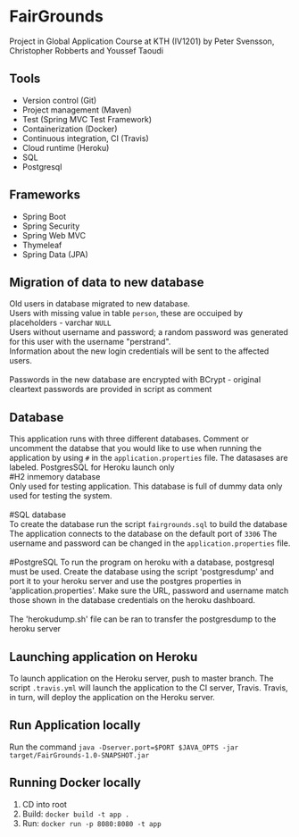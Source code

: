 # FairGrounds  
Project in Global Application Course at KTH (IV1201) by Peter Svensson, Christopher Robberts and Youssef Taoudi

## Tools
* Version control (Git)
* Project management (Maven)
* Test (Spring MVC Test Framework)
* Containerization (Docker)
* Continuous integration, CI (Travis)
* Cloud runtime (Heroku)
* SQL
* Postgresql

## Frameworks
* Spring Boot
* Spring Security
* Spring Web MVC
* Thymeleaf
* Spring Data (JPA)

## Migration of data to new database
Old users in database migrated to new database.<br />
Users with missing value in table `person`, these are occuiped by placeholders - varchar `NULL`<br />
Users without username and password; a random password was generated for this user with the username "perstrand".<br />
Information about the new login credentials will be sent to the affected users.<br />
<br />
Passwords in the new database are encrypted with BCrypt - original cleartext passwords are provided in script as comment<br />

## Database
This application runs with three different databases. Comment or uncomment the databse that you would like to use when running the application by using `#` in the `application.properties` file. The datasases are labeled. PostgresSQL for Heroku launch only<br />
#H2 inmemory database<br />
Only used for testing application. This database is full of dummy data only used for testing the system.<br />
<br />
#SQL database<br />
To create the database run the script `fairgrounds.sql` to build the database
The application connects to the database on the default port of `3306`
The username and password can be changed in the `application.properties` file.<br />
<br />
#PostgreSQL
To run the program on heroku with a database, postgresql must be used. Create the database using the script 'postgresdump' and port it to your heroku server and use the postgres properties in 'application.properties'. Make sure the URL, password and username match those shown in the database credentials on the heroku dashboard.<br />
<br />
The 'herokudump.sh' file can be ran to transfer the postgresdump to the heroku server


## Launching application on Heroku
To launch application on the Heroku server, push to master branch.
The script `.travis.yml` will launch the application to the CI server, Travis.
Travis, in turn, will deploy the application on the Heroku server.

## Run Application locally

Run the command `java -Dserver.port=$PORT $JAVA_OPTS -jar target/FairGrounds-1.0-SNAPSHOT.jar`

## Running Docker locally
1. CD into root
2. Build:
`docker build -t app .`
3. Run:
`docker run -p 8080:8080 -t app`

